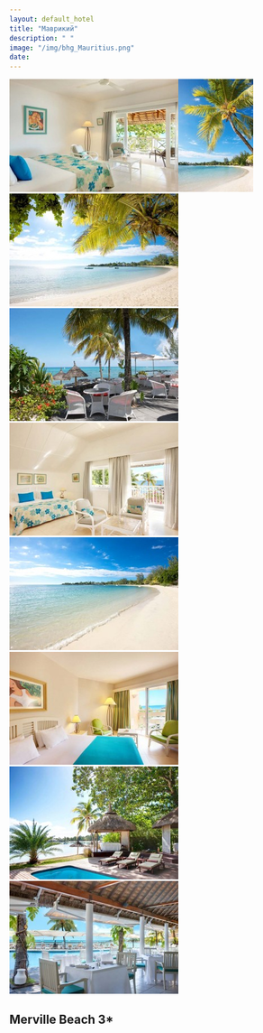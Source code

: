 ```yaml
---
layout: default_hotel
title: "Маврикий"
description: " "
image: "/img/bhg_Mauritius.png"
date: 
---
```



<div id="photo_gallery"><a class="gallery" rel="group" href="/hotels/mauritius/11776/CsD16mhMHc.jpg" target="_blank" title=""><img src="https://raw.githubusercontent.com/52tour/52tour.github.io/main/hotels/mauritius/11776/_CsD16mhMHc.jpg" alt=""></a><a class="gallery" rel="group" href="/hotels/mauritius/11776/I1oEJgFkUq.jpg" target="_blank" title=""><img src="https://raw.githubusercontent.com/52tour/52tour.github.io/main/hotels/mauritius/11776/_I1oEJgFkUq.jpg" alt=""></a><a class="gallery" rel="group" href="/hotels/mauritius/11776/TJcJl8mC5f.jpg" target="_blank" title=""><img src="https://raw.githubusercontent.com/52tour/52tour.github.io/main/hotels/mauritius/11776/_TJcJl8mC5f.jpg" alt=""></a><a class="gallery" rel="group" href="/hotels/mauritius/11776/WeZOVuOXgx.jpg" target="_blank" title=""><img src="https://raw.githubusercontent.com/52tour/52tour.github.io/main/hotels/mauritius/11776/_WeZOVuOXgx.jpg" alt=""></a><a class="gallery" rel="group" href="/hotels/mauritius/11776/cAVpkhxHTD.jpg" target="_blank" title=""><img src="https://raw.githubusercontent.com/52tour/52tour.github.io/main/hotels/mauritius/11776/_cAVpkhxHTD.jpg" alt=""></a><a class="gallery" rel="group" href="/hotels/mauritius/11776/gBm78lhJAQ.jpg" target="_blank" title=""><img src="https://raw.githubusercontent.com/52tour/52tour.github.io/main/hotels/mauritius/11776/_gBm78lhJAQ.jpg" alt=""></a><a class="gallery" rel="group" href="/hotels/mauritius/11776/kmRGu02LJC.jpg" target="_blank" title=""><img src="https://raw.githubusercontent.com/52tour/52tour.github.io/main/hotels/mauritius/11776/_kmRGu02LJC.jpg" alt=""></a><a class="gallery" rel="group" href="/hotels/mauritius/11776/n5RjubA2Su.jpg" target="_blank" title=""><img src="https://raw.githubusercontent.com/52tour/52tour.github.io/main/hotels/mauritius/11776/_n5RjubA2Su.jpg" alt=""></a><a class="gallery" rel="group" href="/hotels/mauritius/11776/zS0cT6zbSg.jpg" target="_blank" title=""><img src="https://raw.githubusercontent.com/52tour/52tour.github.io/main/hotels/mauritius/11776/_zS0cT6zbSg.jpg" alt=""></a></div>

<div id="content"><div class="message"><h2>Merville Beach 3*</h2></div>

<br><br><br></div>